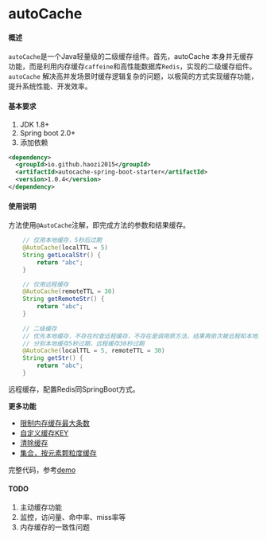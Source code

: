 # autoCache

#### 概述
`autoCache`是一个Java轻量级的二级缓存组件。首先，autoCache 本身并无缓存功能，而是利用内存缓存`caffeine`和高性能数据库`Redis`，实现的二级缓存组件。
`autoCache` 解决高并发场景时缓存逻辑复杂的问题，以极简的方式实现缓存功能，提升系统性能、开发效率。

#### 基本要求

1.  JDK 1.8+
2.  Spring boot 2.0+
3.  添加依赖
```xml
<dependency>
  <groupId>io.github.haozi2015</groupId>
  <artifactId>autocache-spring-boot-starter</artifactId>
  <version>1.0.4</version>
</dependency>
```

#### 使用说明
方法使用`@AutoCache`注解，即完成方法的参数和结果缓存。

```java
    // 仅用本地缓存，5秒后过期
    @AutoCache(localTTL = 5)
    String getLocalStr() {
        return "abc";
    }

    // 仅用远程缓存
    @AutoCache(remoteTTL = 30)
    String getRemoteStr() {
        return "abc";
    }
            
    // 二级缓存
    // 优先本地缓存，不存在时查远程缓存，不存在是调用原方法，结果再依次被远程和本地缓存
    // 分别本地缓存5秒过期，远程缓存30秒过期
    @AutoCache(localTTL = 5, remoteTTL = 30)
    String getStr() {
        return "abc";
    }

```
远程缓存，配置Redis同SpringBoot方式。

**更多功能**

+ [限制内存缓存最大条数](./autocache-spring-boot-starter-demo/src/main/java/com/haozi/cache/demo/SimpleAutoCacheDemo.java)
+ [自定义缓存KEY](./autocache-spring-boot-starter-demo/src/main/java/com/haozi/cache/demo/HighLevelAutoCacheDemo.java)
+ [清除缓存](./autocache-spring-boot-starter-demo/src/main/java/com/haozi/cache/demo/HighLevelAutoCacheDemo.java)
+ [集合，按元素颗粒度缓存](./autocache-spring-boot-starter-demo/src/main/java/com/haozi/cache/demo/ComplexAutoCacheDemo.java)

完整代码，参考[demo](./autocache-spring-boot-starter-demo/src/main/java/com/haozi/cache/demo)

#### TODO 
1. 主动缓存功能
2. 监控，访问量、命中率、miss率等
3. 内存缓存的一致性问题


 
